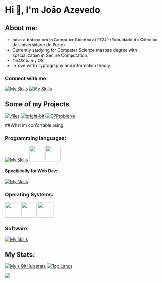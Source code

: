 # Hi 👋, I'm João Azevedo 

## About me:
- have a batchelors in Computer Science at FCUP (Faculdade de Ciências da Universidade do Porto)
- Currently studying for Computer Science masters degree with specialization in Secure Computation.
- NixOS is my OS
- In love with cryptography and information theory

### Connect with me:
[![My Skills](https://skillicons.dev/icons?i=instagram)](https://www.instagram.com/azevedo76_/)
[![My Skills](https://skillicons.dev/icons?i=twitter)](https://twitter.com/Azevedo76_)
<!-- [![My Skills](https://skillicons.dev/icons?i=linkedin)]() -->
<!-- [![My Skills](https://skillicons.dev/icons?i=email)]() -->

## Some of my Projects
[![.files](https://github-readme-stats.vercel.app/api/pin/?username=Azeved00&repo=.files&theme=github_dark_dimmed)](https://github.com/Azeved00/.files)
[![bright-bit](https://github-readme-stats.vercel.app/api/pin/?username=Azeved00&repo=bright-bit&theme=github_dark_dimmed)](https://github.com/Azeved00/bright-bit)
[![CPProblems](https://github-readme-stats.vercel.app/api/pin/?username=Azeved00&repo=CPProblems&theme=github_dark_dimmed)](https://github.com/Azeved00/CPProblems)


##What im confortable using:
### Programming languages:

[![My Skills](https://skillicons.dev/icons?i=c,cpp,haskell,java,bash,python,lua,markdown)]()
<span>
 <img width=50 height=50 src="https://cdn.jsdelivr.net/gh/devicons/devicon/icons/nixos/nixos-original.svg" />
 <img width=50 height=50 src="https://cdn.jsdelivr.net/gh/devicons/devicon/icons/latex/latex-original.svg" />
</span>
          
#### Specifically for Web Dev:

[![My Skills](https://skillicons.dev/icons?i=cs,js,html,css,bootstrap,jquery,dotnet)]()

### Operating Systems:

<span>
  <img width=50 height=50 src="https://cdn.jsdelivr.net/gh/devicons/devicon/icons/nixos/nixos-plain-wordmark.svg" />
  <img width=50 height=50 src="https://cdn.jsdelivr.net/gh/devicons/devicon/icons/ubuntu/ubuntu-plain-wordmark.svg" />
  <img width=50 height=50 src="https://cdn.jsdelivr.net/gh/devicons/devicon/icons/debian/debian-original.svg" />
</span>
  
### Software:

[![My Skills](https://skillicons.dev/icons?i=vim,neovim,visualstudio,postman)]()

## My Stats:

[![My's GitHub stats](https://github-readme-stats.vercel.app/api?username=Azeved00&show_icons=true&theme=github_dark_dimmed&count_private=true)](https://github.com/anuraghazra/github-readme-stats)
[![Top Langs](https://github-readme-stats.vercel.app/api/top-langs/?username=Azeved00&layout=compact&theme=github_dark_dimmed)](https://github.com/anuraghazra/github-readme-stats)




![](https://hit.yhype.me/github/profile?user_id=62391524)
